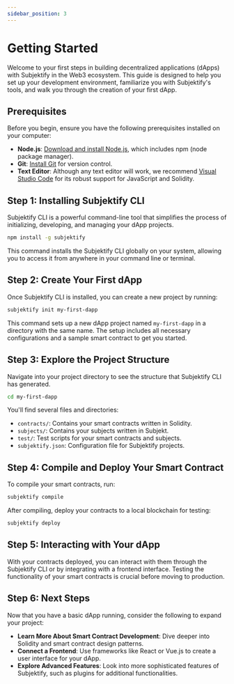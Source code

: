 ```yaml
---
sidebar_position: 3
---
```


# Getting Started

Welcome to your first steps in building decentralized applications (dApps) with Subjektify in the Web3 ecosystem. This guide is designed to help you set up your development environment, familiarize you with Subjektify's tools, and walk you through the creation of your first dApp.

## Prerequisites

Before you begin, ensure you have the following prerequisites installed on your computer:

- **Node.js**: [Download and install Node.js](https://nodejs.org/en/), which includes npm (node package manager).
- **Git**: [Install Git](https://git-scm.com/downloads) for version control.
- **Text Editor**: Although any text editor will work, we recommend [Visual Studio Code](https://code.visualstudio.com/) for its robust support for JavaScript and Solidity.

## Step 1: Installing Subjektify CLI

Subjektify CLI is a powerful command-line tool that simplifies the process of initializing, developing, and managing your dApp projects.

```bash
npm install -g subjektify
```

This command installs the Subjektify CLI globally on your system, allowing you to access it from anywhere in your command line or terminal.

## Step 2: Create Your First dApp

Once Subjektify CLI is installed, you can create a new project by running:

```bash
subjektify init my-first-dapp
```

This command sets up a new dApp project named `my-first-dapp` in a directory with the same name. The setup includes all necessary configurations and a sample smart contract to get you started.

## Step 3: Explore the Project Structure

Navigate into your project directory to see the structure that Subjektify CLI has generated.

```bash
cd my-first-dapp
```

You'll find several files and directories:

- `contracts/`: Contains your smart contracts written in Solidity.
- `subjects/`: Contains your subjects written in Subjekt.
- `test/`: Test scripts for your smart contracts and subjects.
- `subjektify.json`: Configuration file for Subjektify projects.

## Step 4: Compile and Deploy Your Smart Contract

To compile your smart contracts, run:

```bash
subjektify compile
```

After compiling, deploy your contracts to a local blockchain for testing:

```bash
subjektify deploy
```

## Step 5: Interacting with Your dApp

With your contracts deployed, you can interact with them through the Subjektify CLI or by integrating with a frontend interface. Testing the functionality of your smart contracts is crucial before moving to production.

## Step 6: Next Steps

Now that you have a basic dApp running, consider the following to expand your project:

- **Learn More About Smart Contract Development**: Dive deeper into Solidity and smart contract design patterns.
- **Connect a Frontend**: Use frameworks like React or Vue.js to create a user interface for your dApp.
- **Explore Advanced Features**: Look into more sophisticated features of Subjektify, such as plugins for additional functionalities.
